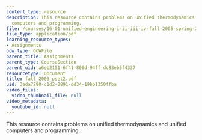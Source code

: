 ```yaml
---
content_type: resource
description: This resource contains problems on unified thermodynamics and unified
  computers and programming.
file: /courses/16-01-unified-engineering-i-ii-iii-iv-fall-2005-spring-2006/3eda7280c1d20891dd3419bb1350ffba_fall_2003_pset2.pdf
file_type: application/pdf
learning_resource_types:
- Assignments
ocw_type: OCWFile
parent_title: Assignments
parent_type: CourseSection
parent_uid: a6eb2151-6f41-806d-94ff-dc83eb5f4337
resourcetype: Document
title: fall_2003_pset2.pdf
uid: 3eda7280-c1d2-0891-dd34-19bb1350ffba
video_files:
  video_thumbnail_file: null
video_metadata:
  youtube_id: null
---
```

This resource contains problems on unified thermodynamics and unified computers and programming.

